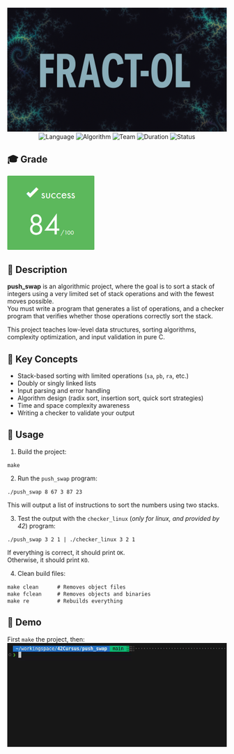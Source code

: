 <div align="center">

![Banner](assets/banner.png)  
![Language](https://img.shields.io/badge/Language-C-000000?style=flat&logo=c)
![Algorithm](https://img.shields.io/badge/Algorithm-Radix-yellow)
![Team](https://img.shields.io/badge/Group-Solo-teal)
![Duration](https://img.shields.io/badge/Estimated%20Hours-60h-blue)
![Status](https://img.shields.io/badge/Status-Completed-brightgreen)

</div>

## 🎓 Grade
![Grade](assets/grade.png)

## 📘 Description

**push_swap** is an algorithmic project, where the goal is to sort a stack of integers using a very limited set of stack operations and with the fewest moves possible.  
You must write a program that generates a list of operations, and a checker program that verifies whether those operations correctly sort the stack.

This project teaches low-level data structures, sorting algorithms, complexity optimization, and input validation in pure C.

## 🧠 Key Concepts

- Stack-based sorting with limited operations (`sa`, `pb`, `ra`, etc.)
- Doubly or singly linked lists
- Input parsing and error handling
- Algorithm design (radix sort, insertion sort, quick sort strategies)
- Time and space complexity awareness
- Writing a checker to validate your output

## 🚀 Usage

1. Build the project:
```
make
```

2. Run the `push_swap` program:
```
./push_swap 8 67 3 87 23
```

This will output a list of instructions to sort the numbers using two stacks.

3. Test the output with the `checker_linux` (*only for linux, and provided by 42*) program:
```
./push_swap 3 2 1 | ./checker_linux 3 2 1
```

If everything is correct, it should print `OK`.  
Otherwise, it should print `KO`.

4. Clean build files:
```
make clean      # Removes object files  
make fclean     # Removes objects and binaries  
make re         # Rebuilds everything
```

## 🎥 Demo

First `make` the project, then:  
![Demo](assets/demo.gif)
 